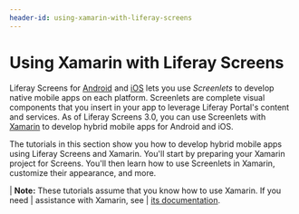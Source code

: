 ```yaml
---
header-id: using-xamarin-with-liferay-screens
---
```


# Using Xamarin with Liferay Screens

Liferay Screens for 
[Android](/docs/6-2/tutorials/-/knowledge_base/t/android-apps-with-liferay-screens) 
and 
[iOS](/docs/6-2/tutorials/-/knowledge_base/t/ios-apps-with-liferay-screens) 
lets you use *Screenlets* to develop native mobile apps on each platform. 
Screenlets are complete visual components that you insert in your app to 
leverage Liferay Portal's content and services. As of Liferay Screens 3.0, you 
can use Screenlets with 
[Xamarin](https://www.xamarin.com/) 
to develop hybrid mobile apps for Android and iOS. 

The tutorials in this section show you how to develop hybrid mobile apps using 
Liferay Screens and Xamarin. You'll start by preparing your Xamarin project for 
Screens. You'll then learn how to use Screenlets in Xamarin, customize their 
appearance, and more. 

| **Note:** These tutorials assume that you know how to use Xamarin. If you need
| assistance with Xamarin, see
| [its documentation](https://developer.xamarin.com/).
